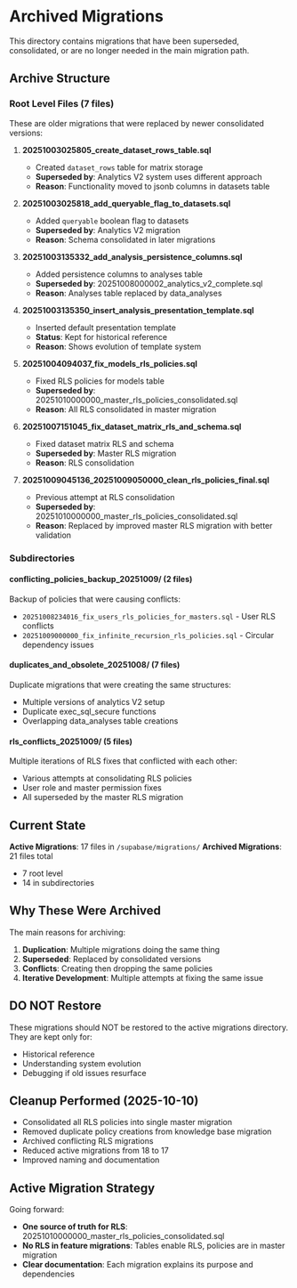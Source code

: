 # Archived Migrations

This directory contains migrations that have been superseded, consolidated, or are no longer needed in the main migration path.

## Archive Structure

### Root Level Files (7 files)
These are older migrations that were replaced by newer consolidated versions:

1. **20251003025805_create_dataset_rows_table.sql**
   - Created `dataset_rows` table for matrix storage
   - **Superseded by**: Analytics V2 system uses different approach
   - **Reason**: Functionality moved to jsonb columns in datasets table

2. **20251003025818_add_queryable_flag_to_datasets.sql**
   - Added `queryable` boolean flag to datasets
   - **Superseded by**: Analytics V2 migration
   - **Reason**: Schema consolidated in later migrations

3. **20251003135332_add_analysis_persistence_columns.sql**
   - Added persistence columns to analyses table
   - **Superseded by**: 20251008000002_analytics_v2_complete.sql
   - **Reason**: Analyses table replaced by data_analyses

4. **20251003135350_insert_analysis_presentation_template.sql**
   - Inserted default presentation template
   - **Status**: Kept for historical reference
   - **Reason**: Shows evolution of template system

5. **20251004094037_fix_models_rls_policies.sql**
   - Fixed RLS policies for models table
   - **Superseded by**: 20251010000000_master_rls_policies_consolidated.sql
   - **Reason**: All RLS consolidated in master migration

6. **20251007151045_fix_dataset_matrix_rls_and_schema.sql**
   - Fixed dataset matrix RLS and schema
   - **Superseded by**: Master RLS migration
   - **Reason**: RLS consolidation

7. **20251009045136_20251009050000_clean_rls_policies_final.sql**
   - Previous attempt at RLS consolidation
   - **Superseded by**: 20251010000000_master_rls_policies_consolidated.sql
   - **Reason**: Replaced by improved master RLS migration with better validation

### Subdirectories

#### conflicting_policies_backup_20251009/ (2 files)
Backup of policies that were causing conflicts:
- `20251008234016_fix_users_rls_policies_for_masters.sql` - User RLS conflicts
- `20251009000000_fix_infinite_recursion_rls_policies.sql` - Circular dependency issues

#### duplicates_and_obsolete_20251008/ (7 files)
Duplicate migrations that were creating the same structures:
- Multiple versions of analytics V2 setup
- Duplicate exec_sql_secure functions
- Overlapping data_analyses table creations

#### rls_conflicts_20251009/ (5 files)
Multiple iterations of RLS fixes that conflicted with each other:
- Various attempts at consolidating RLS policies
- User role and master permission fixes
- All superseded by the master RLS migration

## Current State

**Active Migrations**: 17 files in `/supabase/migrations/`
**Archived Migrations**: 21 files total
  - 7 root level
  - 14 in subdirectories

## Why These Were Archived

The main reasons for archiving:

1. **Duplication**: Multiple migrations doing the same thing
2. **Superseded**: Replaced by consolidated versions
3. **Conflicts**: Creating then dropping the same policies
4. **Iterative Development**: Multiple attempts at fixing the same issue

## DO NOT Restore

These migrations should NOT be restored to the active migrations directory.
They are kept only for:
- Historical reference
- Understanding system evolution
- Debugging if old issues resurface

## Cleanup Performed (2025-10-10)

- Consolidated all RLS policies into single master migration
- Removed duplicate policy creations from knowledge base migration
- Archived conflicting RLS migrations
- Reduced active migrations from 18 to 17
- Improved naming and documentation

## Active Migration Strategy

Going forward:
- **One source of truth for RLS**: 20251010000000_master_rls_policies_consolidated.sql
- **No RLS in feature migrations**: Tables enable RLS, policies are in master migration
- **Clear documentation**: Each migration explains its purpose and dependencies
